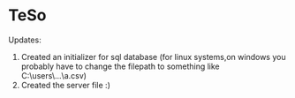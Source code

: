 # TeSo

Updates:
1. Created an initializer for sql database (for linux systems,on windows you probably have to change the filepath to something like C:\\users\\...\\a.csv)
2. Created the server file :)
